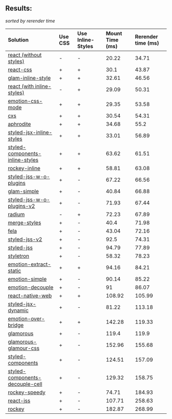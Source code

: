 ## Results:
*sorted by rerender time*

Solution | Use CSS | Use Inline-Styles | Mount Time (ms) | Rerender time (ms)
:--- | :--- | :--- | :--- | :---
[react (without styles)](https://github.com/facebook/react) | - | - | 20.22 | 34.71
[react-css](https://github.com/facebook/react) | + | + | 30.1 | 43.87
[glam-inline-style](https://github.com/threepointone/glam) | + | + | 32.61 | 46.56
[react (with inline-styles)](https://github.com/facebook/react) | - | + | 29.09 | 50.31
[emotion-css-mode](https://github.com/emotion-js/emotion) | + | + | 29.35 | 53.58
[cxs](https://github.com/jxnblk/cxs) | + | + | 30.54 | 54.31
[aphrodite](https://github.com/Khan/aphrodite) | + | + | 34.68 | 55.2
[styled-jsx-inline-styles](https://github.com/zeit/styled-jsx) | + | + | 33.01 | 56.89
[styled-components-inline-styles](https://github.com/styled-components/styled-components/tree/v2) | + | + | 63.62 | 61.51
[rockey-inline](https://github.com/tuchk4/rockey) | + | + | 58.81 | 63.08
[styled-jss-w-o-plugins](https://github.com/cssinjs/styled-jss) | + | - | 67.22 | 66.56
[glam-simple](https://github.com/threepointone/glam) | + | - | 40.84 | 66.88
[styled-jss-w-o-plugins-v2](https://github.com/cssinjs/styled-jss) | + | - | 71.93 | 67.44
[radium](https://github.com/FormidableLabs/radium) | - | + | 72.23 | 67.89
[merge-styles](https://github.com/OfficeDev/office-ui-fabric-react/packages/merge-styles) | + | - | 40.4 | 71.98
[fela](https://github.com/rofrischmann/fela/) | + | - | 43.04 | 72.16
[styled-jss-v2](https://github.com/cssinjs/styled-jss) | + | - | 92.5 | 74.31
[styled-jss](https://github.com/cssinjs/styled-jss) | + | - | 94.79 | 77.89
[styletron](https://github.com/rtsao/styletron) | + | - | 58.32 | 78.23
[emotion-extract-static](https://github.com/emotion-js/emotion) | + | + | 94.16 | 84.21
[emotion-simple](https://github.com/emotion-js/emotion) | + | - | 90.14 | 85.22
[emotion-decouple](https://github.com/emotion-js/emotion) | + | - | 91 | 86.07
[react-native-web](https://github.com/necolas/react-native-web) | + | + | 108.92 | 105.99
[styled-jsx-dynamic](https://github.com/zeit/styled-jsx) | + | - | 81.22 | 113.18
[emotion-over-bridge](https://github.com/emotion-js/emotion) | + | + | 142.28 | 119.33
[glamorous](https://github.com/paypal/glamorous) | + | - | 119.4 | 119.9
[glamorous-glamour-css](https://github.com/paypal/glamorous) | + | - | 152.96 | 155.68
[styled-components](https://github.com/styled-components/styled-components/tree/v2) | + | - | 124.51 | 157.09
[styled-components-decouple-cell](https://github.com/styled-components/styled-components/tree/v2) | + | - | 129.32 | 158.75
[rockey-speedy](https://github.com/tuchk4/rockey) | + | - | 74.71 | 184.93
[react-jss](https://github.com/cssinjs/react-jss) | + | - | 107.71 | 258.63
[rockey](https://github.com/tuchk4/rockey) | + | - | 182.87 | 268.99
